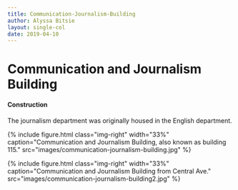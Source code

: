 ```yaml
---
title: Communication-Journalism-Building
author: Alyssa Bitsie
layout: single-col
date: 2019-04-10
---
```



# Communication and Journalism Building

#### Construction

The journalism department was originally housed in the English department.

{% include figure.html class="img-right" width="33%" caption="Communication and Journalism Building, also known as building 115." src="images/communication-journalism-building.jpg" %}

{% include figure.html class="img-right" width="33%" caption="Communication and Journalism Building from Central Ave." src="images/communication-journalism-building2.jpg" %}
